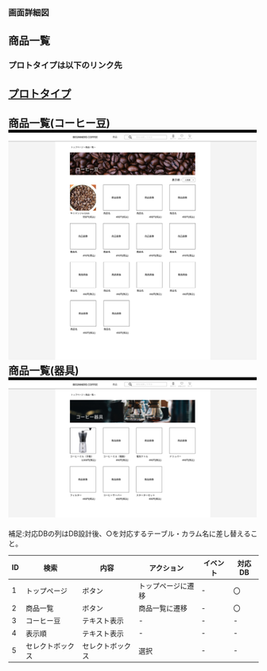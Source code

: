 ### 画面詳細図
## 商品一覧
### プロトタイプは以下のリンク先
[プロトタイプ](https://www.figma.com/file/Oa2XrfbS2Hee9dSI9acZXo/coffee?node-id=0%3A1)
---
商品一覧(コーヒー豆)<br>
<img src="./img/商品一覧(コーヒー豆).png" width="500"><br>
商品一覧(器具)<br>
<img src="./img/商品一覧(器具).png" width="500"><br>
---

補足:対応DBの列はDB設計後、○を対応するテーブル・カラム名に差し替えること。

| ID | 検索 | 内容 | アクション | イベント | 対応DB |
|----|-----|-----|---------|--------|-------|
|1|トップページ|ボタン|トップページに遷移|-|〇|
|2|商品一覧|ボタン|商品一覧に遷移|-|〇|
|3|コーヒー豆|テキスト表示|-|-|-|
|4|表示順|テキスト表示|-|-|-|
|5|セレクトボックス|セレクトボックス|選択|-|-|〇|
